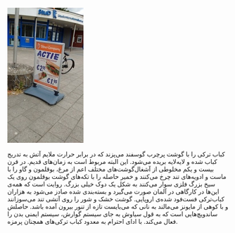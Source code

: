 <!-- 
.. title: پیاده‌روی در دلفت-هشت جولای دوهزار و پانزده
.. slug: 2015-07-08-lopen-in-delft
.. date: 2015-07-08 20:14:54 UTC+02:00
.. tags: 
.. category: پیاده‌روی در دلفت
.. link: 
.. description: 
.. type: text
-->

![delft](/20150708_184934114_small.jpg)

کباب ترکی را با گوشت پرچرب گوسفند می‌پزند که در برابر حرارت ملایم آتش به تدریج کباب شده و لایه‌لایه بریده می‌شود. این البته مربوط است به زمان‌های قدیم. در قرن بیست و یکم مخلوطی از آشغال‌گوشت‌های مختلف اعم از مرغ، بوقلمون و گاو را با ماست و ادویه‌های تند چرخ می‌کنند و خمیر حاصله را با تکه‌های گوشت بوقلمون روی یک سیخ بزرگ فلزی سوار می‌کنند به شکل یک دوک خیلی بزرگ. روایت است که همه‌ی این‌ها در کارگاهی در آلمان صورت می‌گیرد و بسته‌بندی شده صادز می‌شود به هزاران کباب‌ترکی فست‌فود شده‌ی اروپایی. گوشت خشک و شور را روی آتشی تند می‌سوزانند و با کوهی از مایونز می‌مالند به نانی که می‌بایست تازه از تنور بیرون آمده باشد. حاصلش ساندویچ‌هایی است که به قول سیاوش به جای سیستم گوارش، سیستم ایمنی بدن را فعال می‌کند. با ادای احترام به معدود کباب ترکی‌های همچنان پرمزه.
